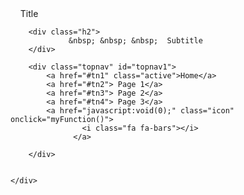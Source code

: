 
<head>

<link rel="stylesheet" href="Stylesheet.css">
<link href="https://fonts.googleapis.com/css?family=Lato:100,100italic,300,300italic,regular,italic,700,700italic,900,900italic" rel="stylesheet" />

</head>
<body>
<!-- -->
   <div class="container">
        <div class="h1">
                &nbsp; &nbsp; Title
        </div>

        <div class="h2">
                 &nbsp; &nbsp; &nbsp;  Subtitle
        </div>
        
        <div class="topnav" id="topnav1">
            <a href="#tn1" class="active">Home</a>
            <a href="#tn2"> Page 1</a>
            <a href="#tn3"> Page 2</a>
            <a href="#tn4"> Page 3</a>
            <a href="javascript:void(0);" class="icon" onclick="myFunction()">
                    <i class="fa fa-bars"></i>
                  </a>

        </div>
       

    </div>

</body> 
     
